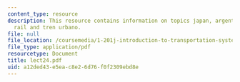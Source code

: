 ```yaml
---
content_type: resource
description: This resource contains information on topics japan, argentina, british
  rail and tren urbano.
file: null
file_location: /coursemedia/1-201j-introduction-to-transportation-systems-fall-2006/a12ded43e5eac8e26d76f0f2309ebd8e_lect24.pdf
file_type: application/pdf
resourcetype: Document
title: lect24.pdf
uid: a12ded43-e5ea-c8e2-6d76-f0f2309ebd8e
---
```

